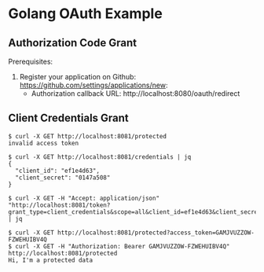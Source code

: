 # Golang OAuth Example

## Authorization Code Grant

Prerequisites:

1. Register your application on Github: https://github.com/settings/applications/new:
    * Authorization callback URL: http://localhost:8080/oauth/redirect

## Client Credentials Grant

```
$ curl -X GET http://localhost:8081/protected
invalid access token
```

```
$ curl -X GET http://localhost:8081/credentials | jq
{
  "client_id": "ef1e4d63",
  "client_secret": "0147a508"
}
```

```
$ curl -X GET -H "Accept: application/json" "http://localhost:8081/token?grant_type=client_credentials&scope=all&client_id=ef1e4d63&client_secret=0147a508" | jq
```

```
$ curl -X GET http://localhost:8081/protected?access_token=GAMJVUZZOW-FZWEHUIBV4Q
$ curl -X GET -H "Authorization: Bearer GAMJVUZZOW-FZWEHUIBV4Q" http://localhost:8081/protected
Hi, I'm a protected data
```

